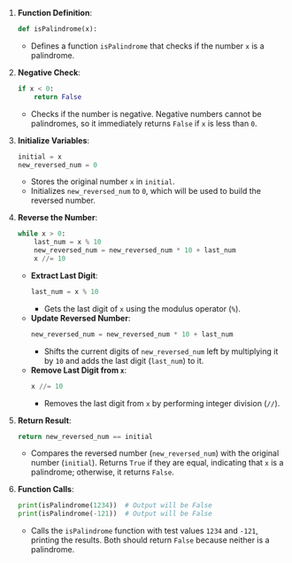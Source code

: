 1. **Function Definition**:

    ```python
    def isPalindrome(x):
    ```

    - Defines a function `isPalindrome` that checks if the number `x` is a palindrome.

2. **Negative Check**:

    ```python
    if x < 0:
        return False
    ```

    - Checks if the number is negative. Negative numbers cannot be palindromes, so it immediately returns `False` if `x` is less than `0`.

3. **Initialize Variables**:

    ```python
    initial = x
    new_reversed_num = 0
    ```

    - Stores the original number `x` in `initial`.
    - Initializes `new_reversed_num` to `0`, which will be used to build the reversed number.

4. **Reverse the Number**:

    ```python
    while x > 0:
        last_num = x % 10
        new_reversed_num = new_reversed_num * 10 + last_num
        x //= 10
    ```

    - **Extract Last Digit**:
        ```python
        last_num = x % 10
        ```
        - Gets the last digit of `x` using the modulus operator (`%`).
    - **Update Reversed Number**:
        ```python
        new_reversed_num = new_reversed_num * 10 + last_num
        ```
        - Shifts the current digits of `new_reversed_num` left by multiplying it by `10` and adds the last digit (`last_num`) to it.
    - **Remove Last Digit from `x`**:
        ```python
        x //= 10
        ```
        - Removes the last digit from `x` by performing integer division (`//`).

5. **Return Result**:

    ```python
    return new_reversed_num == initial
    ```

    - Compares the reversed number (`new_reversed_num`) with the original number (`initial`). Returns `True` if they are equal, indicating that `x` is a palindrome; otherwise, it returns `False`.

6. **Function Calls**:
    ```python
    print(isPalindrome(1234))  # Output will be False
    print(isPalindrome(-121))  # Output will be False
    ```
    - Calls the `isPalindrome` function with test values `1234` and `-121`, printing the results. Both should return `False` because neither is a palindrome.
